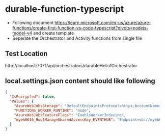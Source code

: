 # durable-function-typescript

- Following document https://learn.microsoft.com/en-us/azure/azure-functions/create-first-function-vs-code-typescript?pivots=nodejs-model-v4 and create template
- Seperate the Orchestrator and Activity functions from single file

## Test Location

http://localhost:7071/api/orchestrators/durableHello1Orchestrator

## local.settings.json content should like following

```json
{
  "IsEncrypted": false,
  "Values": {
    "AzureWebJobsStorage": "DefaultEndpointsProtocol=https;AccountName=mystorage0322;AccountKey=***********;EndpointSuffix=core.windows.net",
    "FUNCTIONS_WORKER_RUNTIME": "node",
    "AzureWebJobsFeatureFlags": "EnableWorkerIndexing",
    "myeh0616_RootManageSharedAccessKey_EVENTHUB": "Endpoint=sb://myeh0616.servicebus.windows.net/;SharedAccessKeyName=RootManageSharedAccessKey;SharedAccessKey=*******;EntityPath=samples-workitems"
  }
}
```